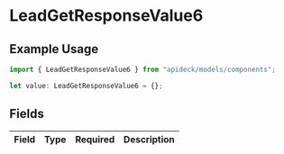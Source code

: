 # LeadGetResponseValue6

## Example Usage

```typescript
import { LeadGetResponseValue6 } from "apideck/models/components";

let value: LeadGetResponseValue6 = {};
```

## Fields

| Field       | Type        | Required    | Description |
| ----------- | ----------- | ----------- | ----------- |